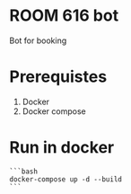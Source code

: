 # ROOM 616 bot
Bot for booking

# Prerequistes
1. Docker
2. Docker compose 

# Run in docker
    ```bash
    docker-compose up -d --build
    ```

